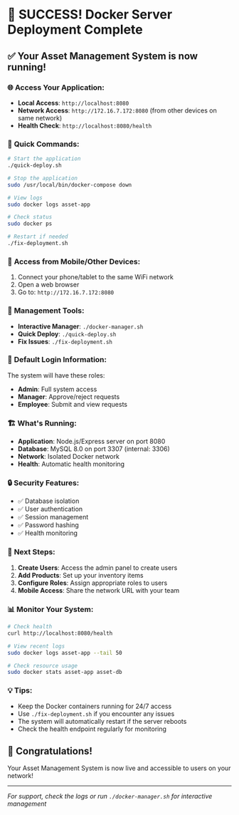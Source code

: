 # 🎉 SUCCESS! Docker Server Deployment Complete

## ✅ Your Asset Management System is now running!

### 🌐 **Access Your Application:**
- **Local Access**: `http://localhost:8080`
- **Network Access**: `http://172.16.7.172:8080` (from other devices on same network)
- **Health Check**: `http://localhost:8080/health`

### 🎯 **Quick Commands:**
```bash
# Start the application
./quick-deploy.sh

# Stop the application
sudo /usr/local/bin/docker-compose down

# View logs
sudo docker logs asset-app

# Check status
sudo docker ps

# Restart if needed
./fix-deployment.sh
```

### 📱 **Access from Mobile/Other Devices:**
1. Connect your phone/tablet to the same WiFi network
2. Open a web browser
3. Go to: `http://172.16.7.172:8080`

### 🔧 **Management Tools:**
- **Interactive Manager**: `./docker-manager.sh`
- **Quick Deploy**: `./quick-deploy.sh`
- **Fix Issues**: `./fix-deployment.sh`

### 👥 **Default Login Information:**
The system will have these roles:
- **Admin**: Full system access
- **Manager**: Approve/reject requests
- **Employee**: Submit and view requests

### 🏗️ **What's Running:**
- **Application**: Node.js/Express server on port 8080
- **Database**: MySQL 8.0 on port 3307 (internal: 3306)
- **Network**: Isolated Docker network
- **Health**: Automatic health monitoring

### 🔒 **Security Features:**
- ✅ Database isolation
- ✅ User authentication
- ✅ Session management
- ✅ Password hashing
- ✅ Health monitoring

### 🚀 **Next Steps:**
1. **Create Users**: Access the admin panel to create users
2. **Add Products**: Set up your inventory items
3. **Configure Roles**: Assign appropriate roles to users
4. **Mobile Access**: Share the network URL with your team

### 📊 **Monitor Your System:**
```bash
# Check health
curl http://localhost:8080/health

# View recent logs
sudo docker logs asset-app --tail 50

# Check resource usage
sudo docker stats asset-app asset-db
```

### 💡 **Tips:**
- Keep the Docker containers running for 24/7 access
- Use `./fix-deployment.sh` if you encounter any issues
- The system will automatically restart if the server reboots
- Check the health endpoint regularly for monitoring

## 🎊 **Congratulations!** 
Your Asset Management System is now live and accessible to users on your network!

---
*For support, check the logs or run `./docker-manager.sh` for interactive management*
